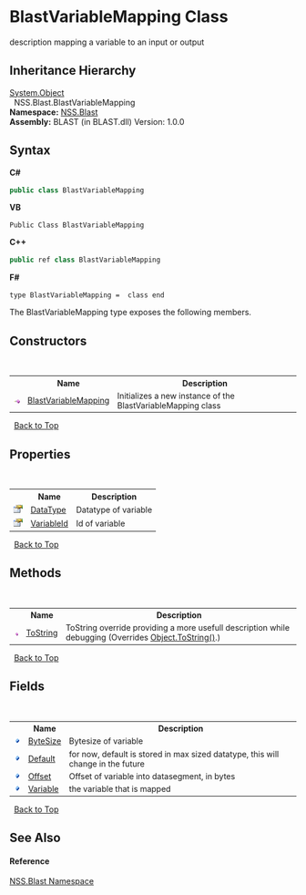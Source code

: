 # BlastVariableMapping Class
 

description mapping a variable to an input or output


## Inheritance Hierarchy
<a href="https://docs.microsoft.com/dotnet/api/system.object" target="_blank" rel="noopener noreferrer">System.Object</a><br />&nbsp;&nbsp;NSS.Blast.BlastVariableMapping<br />
**Namespace:**&nbsp;<a href="88b55311-4a89-0894-e27a-e157e443c7f7.md">NSS.Blast</a><br />**Assembly:**&nbsp;BLAST (in BLAST.dll) Version: 1.0.0

## Syntax

**C#**<br />
``` C#
public class BlastVariableMapping
```

**VB**<br />
``` VB
Public Class BlastVariableMapping
```

**C++**<br />
``` C++
public ref class BlastVariableMapping
```

**F#**<br />
``` F#
type BlastVariableMapping =  class end
```

The BlastVariableMapping type exposes the following members.


## Constructors
&nbsp;<table><tr><th></th><th>Name</th><th>Description</th></tr><tr><td>![Public method](media/pubmethod.gif "Public method")</td><td><a href="e623173e-0ea8-a7d6-c4e5-1dfc4f68a912.md">BlastVariableMapping</a></td><td>
Initializes a new instance of the BlastVariableMapping class</td></tr></table>&nbsp;
<a href="#blastvariablemapping-class">Back to Top</a>

## Properties
&nbsp;<table><tr><th></th><th>Name</th><th>Description</th></tr><tr><td>![Public property](media/pubproperty.gif "Public property")</td><td><a href="dd3943e5-ff9f-6cde-bd7e-a8690cd47b1c.md">DataType</a></td><td>
Datatype of variable</td></tr><tr><td>![Public property](media/pubproperty.gif "Public property")</td><td><a href="6b1483ce-0982-b453-c557-d7becc096b80.md">VariableId</a></td><td>
Id of variable</td></tr></table>&nbsp;
<a href="#blastvariablemapping-class">Back to Top</a>

## Methods
&nbsp;<table><tr><th></th><th>Name</th><th>Description</th></tr><tr><td>![Public method](media/pubmethod.gif "Public method")</td><td><a href="fef55766-f4cf-1498-593a-2824aa4b83e4.md">ToString</a></td><td>
ToString override providing a more usefull description while debugging
 (Overrides <a href="https://docs.microsoft.com/dotnet/api/system.object.tostring#system-object-tostring" target="_blank" rel="noopener noreferrer">Object.ToString()</a>.)</td></tr></table>&nbsp;
<a href="#blastvariablemapping-class">Back to Top</a>

## Fields
&nbsp;<table><tr><th></th><th>Name</th><th>Description</th></tr><tr><td>![Public field](media/pubfield.gif "Public field")</td><td><a href="69367e30-f150-8461-444d-ae5d23039ae4.md">ByteSize</a></td><td>
Bytesize of variable</td></tr><tr><td>![Public field](media/pubfield.gif "Public field")</td><td><a href="bf240242-cc4f-bc60-d4e6-c04145aab7ed.md">Default</a></td><td>
for now, default is stored in max sized datatype, this will change in the future</td></tr><tr><td>![Public field](media/pubfield.gif "Public field")</td><td><a href="a5961c2c-47cc-380f-9cce-526f75b58ce9.md">Offset</a></td><td>
Offset of variable into datasegment, in bytes</td></tr><tr><td>![Public field](media/pubfield.gif "Public field")</td><td><a href="8d2e8e04-53eb-f564-f0ee-dc5323b63aa6.md">Variable</a></td><td>
the variable that is mapped</td></tr></table>&nbsp;
<a href="#blastvariablemapping-class">Back to Top</a>

## See Also


#### Reference
<a href="88b55311-4a89-0894-e27a-e157e443c7f7.md">NSS.Blast Namespace</a><br />